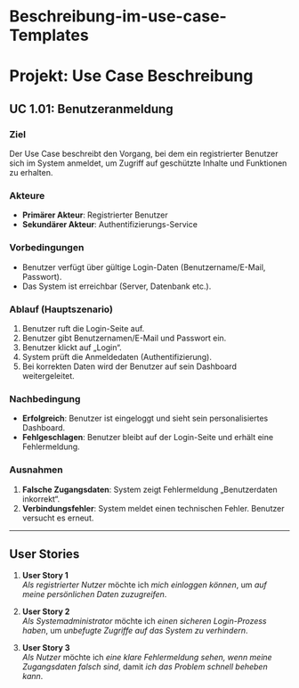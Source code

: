 # Beschreibung-im-use-case-Templates
# Projekt: Use Case Beschreibung

## UC 1.01: Benutzeranmeldung

### Ziel
Der Use Case beschreibt den Vorgang, bei dem ein registrierter Benutzer sich im System anmeldet, um Zugriff auf geschützte Inhalte und Funktionen zu erhalten.

### Akteure
- **Primärer Akteur**: Registrierter Benutzer  
- **Sekundärer Akteur**: Authentifizierungs-Service

### Vorbedingungen
- Benutzer verfügt über gültige Login-Daten (Benutzername/E-Mail, Passwort).  
- Das System ist erreichbar (Server, Datenbank etc.).

### Ablauf (Hauptszenario)
1. Benutzer ruft die Login-Seite auf.  
2. Benutzer gibt Benutzernamen/E-Mail und Passwort ein.  
3. Benutzer klickt auf „Login“.  
4. System prüft die Anmeldedaten (Authentifizierung).  
5. Bei korrekten Daten wird der Benutzer auf sein Dashboard weitergeleitet.

### Nachbedingung
- **Erfolgreich**: Benutzer ist eingeloggt und sieht sein personalisiertes Dashboard.  
- **Fehlgeschlagen**: Benutzer bleibt auf der Login-Seite und erhält eine Fehlermeldung.

### Ausnahmen
1. **Falsche Zugangsdaten**: System zeigt Fehlermeldung „Benutzerdaten inkorrekt“.  
2. **Verbindungsfehler**: System meldet einen technischen Fehler. Benutzer versucht es erneut.

---

## User Stories

1. **User Story 1**  
   *Als registrierter Nutzer* möchte ich *mich einloggen können*, um *auf meine persönlichen Daten zuzugreifen*.

2. **User Story 2**  
   *Als Systemadministrator* möchte ich *einen sicheren Login-Prozess haben*, um *unbefugte Zugriffe auf das System zu verhindern*.

3. **User Story 3**  
   *Als Nutzer* möchte ich *eine klare Fehlermeldung sehen, wenn meine Zugangsdaten falsch sind*, damit *ich das Problem schnell beheben kann*.

